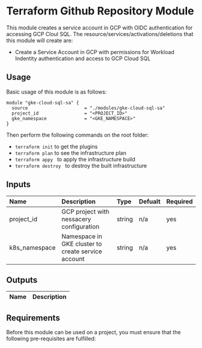 # Terraform Github Repository Module
This module creates a service account in GCP with OIDC authentication for accessing GCP Cloul SQL. The resource/services/activations/deletions that this module will create are:
* Create a Service Account in GCP with permissions for Workload Indentity authentication and access to GCP Cloud SQL 


## Usage

Basic usage of this module is as follows:

```hcl
module "gke-cloud-sql-sa" {
  source                     = "./modules/gke-cloud-sql-sa"
  project_id                 = "<PROJECT_ID>"
  gke_namespace              = "<GKE_NAMESPACE>"
}
```

Then perform the following commands on the root folder:

* ```terraform init``` to get the plugins
* ```terraform plan``` to see the infrastructure plan
* ```terraform appy ``` to apply the infrastructure build
* ```terraform destroy ``` to destroy the built infrastructure

## Inputs
| Name | Description | Type | Defualt | Required |
| :--- | :--- | :--- | :--- | :--- |
| project_id | GCP project with nessacery configuration | string | n/a | yes |
| k8s_namespace | Namespace in GKE cluster to create service account  | string | n/a | yes |

## Outputs
| Name | Description |
| :--- | :--- |
<!-- TODO: Add outputs to module -->

## Requirements
Before this module can be used on a project, you must ensure that the following pre-requisites are fulfilled:
<!-- TODO: Add requirements to module -->



